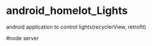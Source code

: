 # android_homeIot_Lights
android application to control lights(recyclerView, retrofit)


#node server
